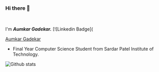 ### Hi there 👋

<!--
**AumkarG/aumkarg** is a ✨ _special_ ✨ repository because its `README.md` (this file) appears on your GitHub profile.

Here are some ideas to get you started:

- 🔭 I’m currently working on ...
- 🌱 I’m currently learning ...
- 👯 I’m looking to collaborate on ...
- 🤔 I’m looking for help with ...
- 💬 Ask me about ...
- 📫 How to reach me: ...
- 😄 Pronouns: ...
- ⚡ Fun fact: ...
-->

﻿

I'm ***Aumkar Gadekar.***
 [![Linkedin Badge](<script type="text/javascript" src="https://platform.linkedin.com/badges/js/profile.js" async defer></script>
<div class="LI-profile-badge"  data-version="v1" data-size="medium" data-locale="en_US" data-type="horizontal" data-theme="dark" data-vanity="aumkar-gadekar"><a class="LI-simple-link" href='https://in.linkedin.com/in/aumkar-gadekar?trk=profile-badge'>Aumkar Gadekar</a></div>
 
 - Final Year Computer Science Student from Sardar Patel Institute of Technology.

 
 
 ![Github stats](https://github-readme-stats.vercel.app/api?username=aumkarg)
